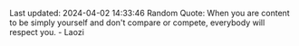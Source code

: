 Last updated: 2024-04-02 14:33:46
Random Quote: When you are content to be simply yourself and don't compare or compete, everybody will respect you. - Laozi